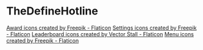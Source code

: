 # TheDefineHotline
<a href="https://www.flaticon.com/free-icons/award" title="award icons">Award icons created by Freepik - Flaticon</a>
<a href="https://www.flaticon.com/free-icons/settings" title="settings icons">Settings icons created by Freepik - Flaticon</a>
<a href="https://www.flaticon.com/free-icons/leaderboard" title="leaderboard icons">Leaderboard icons created by Vector Stall - Flaticon</a>
<a href="https://www.flaticon.com/free-icons/menu" title="menu icons">Menu icons created by Freepik - Flaticon</a>